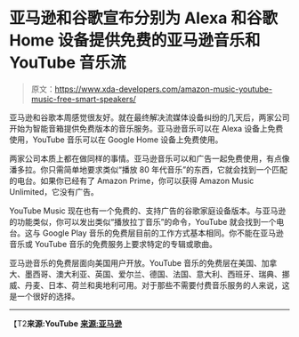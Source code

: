 # 亚马逊和谷歌宣布分别为 Alexa 和谷歌 Home 设备提供免费的亚马逊音乐和 YouTube 音乐流

> 原文：<https://www.xda-developers.com/amazon-music-youtube-music-free-smart-speakers/>

亚马逊和谷歌本周感觉很友好。就在最终解决流媒体设备纠纷的几天后，两家公司开始为智能音箱提供免费版本的音乐服务。亚马逊音乐可以在 Alexa 设备上免费使用，YouTube 音乐可以在 Google Home 设备上免费使用。

两家公司本质上都在做同样的事情。亚马逊音乐可以和广告一起免费使用，有点像潘多拉。你只需简单地要求类似“播放 80 年代音乐”的东西，它就会找到一个匹配的电台。如果你已经有了 Amazon Prime，你可以获得 Amazon Music Unlimited，它没有广告。

YouTube Music 现在也有一个免费的、支持广告的谷歌家庭设备版本。与亚马逊的功能类似，你可以发出类似“播放拉丁音乐”的命令，YouTube 就会找到一个电台。这与 Google Play 音乐的免费层目前的工作方式基本相同。你不能在亚马逊音乐或 YouTube 音乐的免费服务上要求特定的专辑或歌曲。

亚马逊音乐的免费层面向美国用户开放。YouTube 音乐的免费层在美国、加拿大、墨西哥、澳大利亚、英国、爱尔兰、德国、法国、意大利、西班牙、瑞典、挪威、丹麦、日本、荷兰和奥地利可用。对于那些不需要付费音乐服务的人来说，这是一个很好的选择。

* * *

【T2**来源:YouTube** [**来源:亚马逊**](https://blog.aboutamazon.com/entertainment/alexa-play-music)